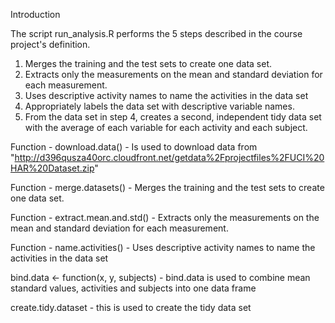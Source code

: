 Introduction

The script run_analysis.R performs the 5 steps described in the course project's definition.

1. Merges the training and the test sets to create one data set.
2. Extracts only the measurements on the mean and standard deviation for each measurement. 
3. Uses descriptive activity names to name the activities in the data set
4. Appropriately labels the data set with descriptive variable names. 
5. From the data set in step 4, creates a second, independent tidy data set with the average of each variable for each activity and each subject.


Function - download.data() - Is used to download data from "http://d396qusza40orc.cloudfront.net/getdata%2Fprojectfiles%2FUCI%20HAR%20Dataset.zip"

Function - merge.datasets() - Merges the training and the test sets to create one data set.

Function - extract.mean.and.std() - Extracts only the measurements on the mean and standard deviation for each measurement.

Function - name.activities() - Uses descriptive activity names to name the activities in the data set

bind.data <- function(x, y, subjects) - bind.data is used to combine mean standard values, activities and subjects into one data frame

create.tidy.dataset - this is used to create the tidy data set
